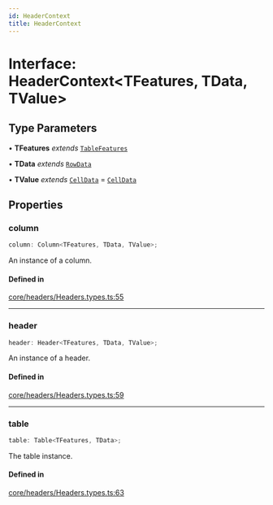```yaml
---
id: HeaderContext
title: HeaderContext
---
```


# Interface: HeaderContext\<TFeatures, TData, TValue\>

## Type Parameters

• **TFeatures** *extends* [`TableFeatures`](../type-aliases/tablefeatures.md)

• **TData** *extends* [`RowData`](../type-aliases/rowdata.md)

• **TValue** *extends* [`CellData`](../type-aliases/celldata.md) = [`CellData`](../type-aliases/celldata.md)

## Properties

### column

```ts
column: Column<TFeatures, TData, TValue>;
```

An instance of a column.

#### Defined in

[core/headers/Headers.types.ts:55](https://github.com/TanStack/table/blob/main/packages/table-core/src/core/headers/Headers.types.ts#L55)

***

### header

```ts
header: Header<TFeatures, TData, TValue>;
```

An instance of a header.

#### Defined in

[core/headers/Headers.types.ts:59](https://github.com/TanStack/table/blob/main/packages/table-core/src/core/headers/Headers.types.ts#L59)

***

### table

```ts
table: Table<TFeatures, TData>;
```

The table instance.

#### Defined in

[core/headers/Headers.types.ts:63](https://github.com/TanStack/table/blob/main/packages/table-core/src/core/headers/Headers.types.ts#L63)
